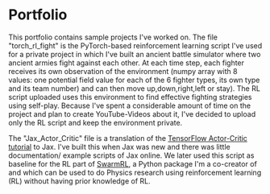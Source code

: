 # Portfolio
This portfolio contains sample projects I've worked on. The file "torch_rl_fight" is the PyTorch-based reinforcement learning script I've used for a private project in which I've built an ancient battle simulator where two ancient armies fight against each other. At each time step, each fighter receives its own observation of the environment (numpy array with 8 values: one potential field value for each of the 6 fighter types, its own type and its team number) and can then move up,down,right,left or stay). The RL script uploaded uses this environment to find effective fighting strategies using self-play. Because I've spent a considerable amount of time on the project and plan to create YouTube-Videos about it, I've decided to upload only the RL script and keep the environment private.

The "Jax_Actor_Critic" file is a translation of the [TensorFlow Actor-Critic tutorial]([url](https://www.tensorflow.org/tutorials/reinforcement_learning/actor_critic)) to Jax. I've built this when Jax was new and there was little documentation/ example scripts of Jax online. We later used this script as baseline for the RL part of [SwarmRL]([url](https://github.com/SwarmRL/SwarmRL)), a Python package I'm a co-creator of and which can be used to do Physics research using reinforcement learning (RL) without having prior knowledge of RL.
